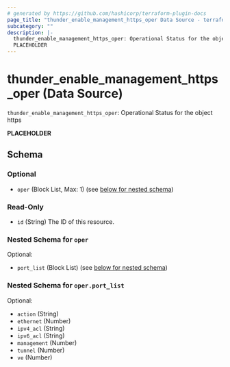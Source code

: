 ```yaml
---
# generated by https://github.com/hashicorp/terraform-plugin-docs
page_title: "thunder_enable_management_https_oper Data Source - terraform-provider-thunder"
subcategory: ""
description: |-
  thunder_enable_management_https_oper: Operational Status for the object https
  PLACEHOLDER
---
```


# thunder_enable_management_https_oper (Data Source)

`thunder_enable_management_https_oper`: Operational Status for the object https

__PLACEHOLDER__



<!-- schema generated by tfplugindocs -->
## Schema

### Optional

- `oper` (Block List, Max: 1) (see [below for nested schema](#nestedblock--oper))

### Read-Only

- `id` (String) The ID of this resource.

<a id="nestedblock--oper"></a>
### Nested Schema for `oper`

Optional:

- `port_list` (Block List) (see [below for nested schema](#nestedblock--oper--port_list))

<a id="nestedblock--oper--port_list"></a>
### Nested Schema for `oper.port_list`

Optional:

- `action` (String)
- `ethernet` (Number)
- `ipv4_acl` (String)
- `ipv6_acl` (String)
- `management` (Number)
- `tunnel` (Number)
- `ve` (Number)


